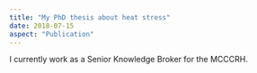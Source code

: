 ```yaml
---
title: "My PhD thesis about heat stress"
date: 2018-07-15
aspect: "Publication"
---
```


I currently work as a Senior Knowledge Broker for the MCCCRH.
